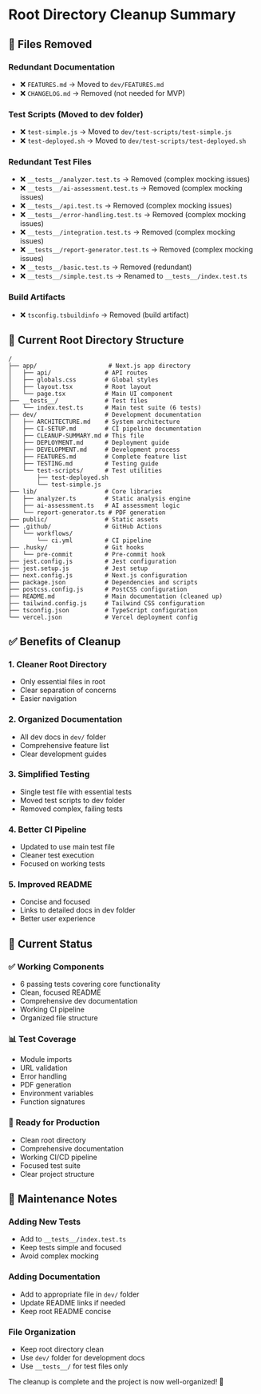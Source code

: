 # Root Directory Cleanup Summary

## 🧹 Files Removed

### Redundant Documentation
- ❌ `FEATURES.md` → Moved to `dev/FEATURES.md`
- ❌ `CHANGELOG.md` → Removed (not needed for MVP)

### Test Scripts (Moved to dev folder)
- ❌ `test-simple.js` → Moved to `dev/test-scripts/test-simple.js`
- ❌ `test-deployed.sh` → Moved to `dev/test-scripts/test-deployed.sh`

### Redundant Test Files
- ❌ `__tests__/analyzer.test.ts` → Removed (complex mocking issues)
- ❌ `__tests__/ai-assessment.test.ts` → Removed (complex mocking issues)
- ❌ `__tests__/api.test.ts` → Removed (complex mocking issues)
- ❌ `__tests__/error-handling.test.ts` → Removed (complex mocking issues)
- ❌ `__tests__/integration.test.ts` → Removed (complex mocking issues)
- ❌ `__tests__/report-generator.test.ts` → Removed (complex mocking issues)
- ❌ `__tests__/basic.test.ts` → Removed (redundant)
- ❌ `__tests__/simple.test.ts` → Renamed to `__tests__/index.test.ts`

### Build Artifacts
- ❌ `tsconfig.tsbuildinfo` → Removed (build artifact)

## 📁 Current Root Directory Structure

```
/
├── app/                    # Next.js app directory
│   ├── api/               # API routes
│   ├── globals.css        # Global styles
│   ├── layout.tsx         # Root layout
│   └── page.tsx           # Main UI component
├── __tests__/             # Test files
│   └── index.test.ts      # Main test suite (6 tests)
├── dev/                   # Development documentation
│   ├── ARCHITECTURE.md    # System architecture
│   ├── CI-SETUP.md        # CI pipeline documentation
│   ├── CLEANUP-SUMMARY.md # This file
│   ├── DEPLOYMENT.md      # Deployment guide
│   ├── DEVELOPMENT.md     # Development process
│   ├── FEATURES.md        # Complete feature list
│   ├── TESTING.md         # Testing guide
│   └── test-scripts/      # Test utilities
│       ├── test-deployed.sh
│       └── test-simple.js
├── lib/                   # Core libraries
│   ├── analyzer.ts        # Static analysis engine
│   ├── ai-assessment.ts   # AI assessment logic
│   └── report-generator.ts # PDF generation
├── public/                # Static assets
├── .github/               # GitHub Actions
│   └── workflows/
│       └── ci.yml         # CI pipeline
├── .husky/                # Git hooks
│   └── pre-commit         # Pre-commit hook
├── jest.config.js         # Jest configuration
├── jest.setup.js          # Jest setup
├── next.config.js         # Next.js configuration
├── package.json           # Dependencies and scripts
├── postcss.config.js      # PostCSS configuration
├── README.md              # Main documentation (cleaned up)
├── tailwind.config.js     # Tailwind CSS configuration
├── tsconfig.json          # TypeScript configuration
└── vercel.json            # Vercel deployment config
```

## ✅ Benefits of Cleanup

### 1. **Cleaner Root Directory**
- Only essential files in root
- Clear separation of concerns
- Easier navigation

### 2. **Organized Documentation**
- All dev docs in `dev/` folder
- Comprehensive feature list
- Clear development guides

### 3. **Simplified Testing**
- Single test file with essential tests
- Moved test scripts to dev folder
- Removed complex, failing tests

### 4. **Better CI Pipeline**
- Updated to use main test file
- Cleaner test execution
- Focused on working tests

### 5. **Improved README**
- Concise and focused
- Links to detailed docs in dev folder
- Better user experience

## 🎯 Current Status

### ✅ **Working Components**
- 6 passing tests covering core functionality
- Clean, focused README
- Comprehensive dev documentation
- Working CI pipeline
- Organized file structure

### 📊 **Test Coverage**
- Module imports
- URL validation
- Error handling
- PDF generation
- Environment variables
- Function signatures

### 🚀 **Ready for Production**
- Clean root directory
- Comprehensive documentation
- Working CI/CD pipeline
- Focused test suite
- Clear project structure

## 🔄 **Maintenance Notes**

### Adding New Tests
- Add to `__tests__/index.test.ts`
- Keep tests simple and focused
- Avoid complex mocking

### Adding Documentation
- Add to appropriate file in `dev/` folder
- Update README links if needed
- Keep root README concise

### File Organization
- Keep root directory clean
- Use `dev/` folder for development docs
- Use `__tests__/` for test files only

The cleanup is complete and the project is now well-organized! 🎉
